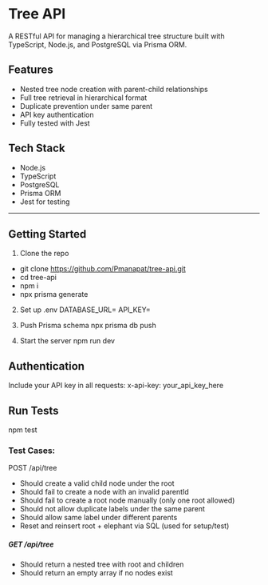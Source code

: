 
# Tree API

A RESTful API for managing a hierarchical tree structure built with TypeScript, Node.js, and PostgreSQL via Prisma ORM.

## Features

- Nested tree node creation with parent-child relationships
- Full tree retrieval in hierarchical format
- Duplicate prevention under same parent
- API key authentication
- Fully tested with Jest

## Tech Stack

- Node.js
- TypeScript
- PostgreSQL
- Prisma ORM
- Jest for testing

---
 
## Getting Started

1. Clone the repo
- git clone https://github.com/Pmanapat/tree-api.git
- cd tree-api
- npm i
- npx prisma generate

2. Set up .env
DATABASE_URL=
API_KEY=

3. Push Prisma schema
npx prisma db push

4. Start the server
npm run dev

## Authentication
Include your API key in all requests:
x-api-key: your_api_key_here

## Run Tests
npm test

### Test Cases:
POST /api/tree
- Should create a valid child node under the root
- Should fail to create a node with an invalid parentId
- Should fail to create a root node manually (only one root allowed)
- Should not allow duplicate labels under the same parent
- Should allow same label under different parents
- Reset and reinsert root + elephant via SQL (used for setup/test)

##### GET /api/tree
- Should return a nested tree with root and children
- Should return an empty array if no nodes exist